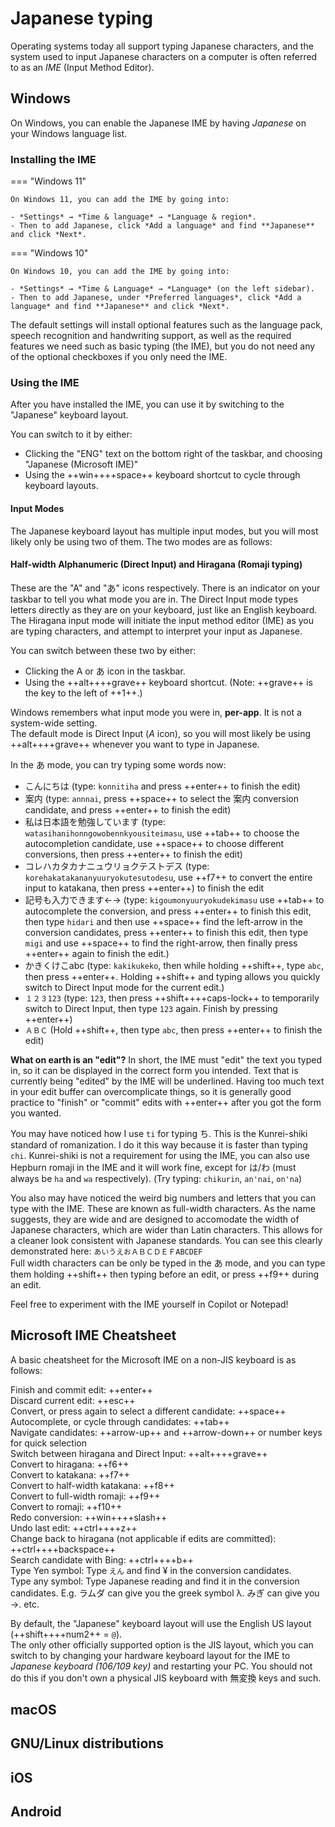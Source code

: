 # Japanese typing

Operating systems today all support typing Japanese characters, and the system used to input Japanese characters on a computer is often referred to as an *IME* (Input Method Editor).  

## Windows

On Windows, you can enable the Japanese IME by having *Japanese* on your Windows language list. 

### Installing the IME
=== "Windows 11"

	On Windows 11, you can add the IME by going into:  

	- *Settings* → *Time & language* → *Language & region*.  
	- Then to add Japanese, click *Add a language* and find **Japanese** and click *Next*.  



=== "Windows 10"

	On Windows 10, you can add the IME by going into:

	- *Settings* → *Time & Language* → *Language* (on the left sidebar).  
	- Then to add Japanese, under *Preferred languages*, click *Add a language* and find **Japanese** and click *Next*.  

The default settings will install optional features such as the language pack, speech recognition and handwriting support, as well as the required features we need such as basic typing (the IME), but you do not need any of the optional checkboxes if you only need the IME. 

### Using the IME

After you have installed the IME, you can use it by switching to the "Japanese" keyboard layout.  

You can switch to it by either:

- Clicking the "ENG" text on the bottom right of the taskbar, and choosing "Japanese (Microsoft IME)"
- Using the ++win++++space++ keyboard shortcut to cycle through keyboard layouts.

#### Input Modes  
The Japanese keyboard layout has multiple input modes, but you will most likely only be using two of them. The two modes are as follows:  


<h4> Half-width Alphanumeric (Direct Input) and Hiragana (Romaji typing) </h4>
These are the "A" and "あ" icons respectively. There is an indicator on your taskbar to tell you what mode you are in.  
The Direct Input mode types letters directly as they are on your keyboard, just like an English keyboard.  
The Hiragana input mode will initiate the input method editor (IME) as you are typing characters, and attempt to interpret your input as Japanese. 

You can switch between these two by either:  

- Clicking the A or あ icon in the taskbar.  
- Using the ++alt++++grave++ keyboard shortcut. (Note: ++grave++ is the key to the left of ++1++.)  

Windows remembers what input mode you were in, **per-app**. It is not a system-wide setting.   
The default mode is Direct Input (*A* icon), so you will most likely be using ++alt++++grave++ whenever you want to type in Japanese.  

In the あ mode, you can try typing some words now:  

- こんにちは (type: `konnitiha` and press ++enter++ to finish the edit)
- 案内 (type: `annnai`, press ++space++ to select the 案内 conversion candidate, and press ++enter++ to finish the edit)
- 私は日本語を勉強しています (type: `watasihanihonngowobennkyousiteimasu`, use ++tab++ to choose the autocompletion candidate,  use ++space++ to choose different conversions, then press ++enter++ to finish the edit)
- コレハカタカナニュウリョクテストデス (type: `korehakatakananyuuryokutesutodesu`, use ++f7++ to convert the entire input to katakana, then press ++enter++) to finish the edit
- 記号も入力できます←→ (type: `kigoumonyuuryokudekimasu` use ++tab++ to autocomplete the conversion, and press ++enter++ to finish this edit, then type `hidari` and then use ++space++ find the left-arrow in the conversion candidates, press ++enter++ to finish this edit, then type `migi` and use ++space++ to find the right-arrow, then finally press ++enter++ again to finish the edit.)
- かきくけこabc (type: `kakikukeko`, then while holding ++shift++, type `abc`, then press ++enter++. Holding ++shift++ and typing allows you quickly switch to Direct Input mode for the current edit.)
- `１２３123` (type: `123`, then press ++shift++++caps-lock++ to temporarily switch to Direct Input, then type `123` again. Finish by pressing ++enter++)
- `ＡＢＣ` (Hold ++shift++, then type `abc`, then press ++enter++ to finish the edit)

**What on earth is an "edit"?** In short, the IME must "edit" the text you typed in, so it can be displayed in the correct form you intended. Text that is currently being "edited" by the IME will be underlined. Having too much text in your edit buffer can overcomplicate things, so it is generally good practice to "finish" or "commit" edits with ++enter++ after you got the form you wanted. 


You may have noticed how I use `ti` for typing ち. This is the Kunrei-shiki standard of romanization. I do it this way because it is faster than typing `chi`. Kunrei-shiki is not a requirement for using the IME, you can also use Hepburn romaji in the IME and it will work fine, except for は/わ (must always be `ha` and `wa` respectively). (Try typing: `chikurin`, `an'nai`, `on'na`)  

You also may have noticed the weird big numbers and letters that you can type with the IME. These are known as full-width characters. As the name suggests, they are wide and are designed to accomodate the width of Japanese characters, which are wider than Latin characters. This allows for a cleaner look consistent with Japanese standards. You can see this clearly demonstrated here: `あいうえおＡＢＣＤＥＦABCDEF`  
Full width characters can be only be typed in the あ mode, and you can type them holding ++shift++ then typing before an edit, or press ++f9++ during an edit.  

Feel free to experiment with the IME yourself in Copilot or Notepad!  

<h2> Microsoft IME Cheatsheet </h2>

A basic cheatsheet for the Microsoft IME on a non-JIS keyboard is as follows:  

Finish and commit edit: ++enter++  
Discard current edit: ++esc++  
Convert, or press again to select a different candidate: ++space++  
Autocomplete, or cycle through candidates: ++tab++  
Navigate candidates: ++arrow-up++ and ++arrow-down++ or number keys for quick selection  
Switch between hiragana and Direct Input: ++alt++++grave++  
Convert to hiragana: ++f6++  
Convert to katakana: ++f7++  
Convert to half-width katakana: ++f8++  
Convert to full-width romaji: ++f9++  
Convert to romaji: ++f10++  
Redo conversion: ++win++++slash++  
Undo last edit: ++ctrl++++z++  
Change back to hiragana (not applicable if edits are committed): ++ctrl++++backspace++  
Search candidate with Bing: ++ctrl++++b++  
Type Yen symbol: Type `えん` and find ¥ in the conversion candidates.  
Type any symbol: Type Japanese reading and find it in the conversion candidates. E.g. ラムダ can give you the greek symbol λ. みぎ can give you →. etc.  

By default, the "Japanese" keyboard layout will use the English US layout (++shift++++num2++ = `@`).  
The only other officially supported option is the JIS layout, which you can switch to by changing your hardware keyboard layout for the IME to *Japanese keyboard (106/109 key)* and restarting your PC. You should not do this if you don't own a physical JIS keyboard with 無変換 keys and such.  

## macOS

## GNU/Linux distributions

## iOS

## Android


